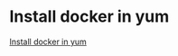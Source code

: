 # Install docker in yum
[Install docker in yum](https://aiwithcloud.com/2022/09/15/install_docker_in_yum/)